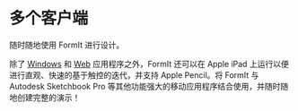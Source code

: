 # 多个客户端

随时随地使用 FormIt 进行设计。

除了 [Windows](https://formit.autodesk.com/download) 和 [Web](https://formit.autodesk.com/app) 应用程序之外，FormIt 还可以在 Apple iPad 上运行以便进行直观、快速的基于触控的迭代，并支持 Apple Pencil。将 FormIt 与 Autodesk Sketchbook Pro 等其他功能强大的移动应用程序结合使用，并随时随地创建完整的演示！

